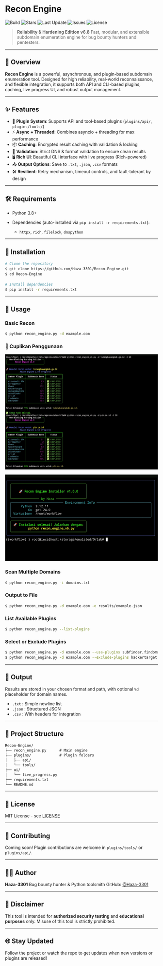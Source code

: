 # Recon Engine

![Build](https://img.shields.io/badge/test-passing-brightgreen)
![Stars](https://img.shields.io/github/stars/haza-3301/Recon-Engine/?style=social)
![Last Update](https://img.shields.io/github/last-commit/haza-3301/Recon-Engine/)
![Issues](https://img.shields.io/github/issues/haza-3301/Recon-Engine/)
![License](https://img.shields.io/github/license/haza-3301/Recon-Engine/)


> **Reliability & Hardening Edition v6.8**
> Fast, modular, and extensible subdomain enumeration engine for bug bounty hunters and pentesters.

---

## 🚀 Overview

**Recon Engine** is a powerful, asynchronous, and plugin-based subdomain enumeration tool. Designed for high reliability, real-world reconnaissance, and flexible integration, it supports both API and CLI-based plugins, caching, live progress UI, and robust output management.

---

## ✨ Features

* 🔌 **Plugin System**: Supports API and tool-based plugins (`plugins/api/`, `plugins/tools/`)
* ⚡ **Async + Threaded**: Combines asyncio + threading for max performance
* 📦 **Caching**: Encrypted result caching with validation & locking
* 🧪 **Validation**: Strict DNS & format validation to ensure clean results
* 🖥️ **Rich UI**: Beautiful CLI interface with live progress (Rich-powered)
* 📤 **Output Options**: Save to `.txt`, `.json`, `.csv` formats
* 🛠️ **Resilient**: Retry mechanism, timeout controls, and fault-tolerant by design

---

## 🛠 Requirements

* Python 3.8+
* Dependencies (auto-installed via `pip install -r requirements.txt`):

  * `httpx`, `rich`, `filelock`, `dnspython`

---

## 🔧 Installation

```bash
# Clone the repository
$ git clone https://github.com/Haza-3301/Recon-Engine.git
$ cd Recon-Engine

# Install dependencies
$ pip install -r requirements.txt
```

---

## 🧪 Usage

### Basic Recon

```bash
$ python recon_engine.py -d example.com
```

### 📸 Cuplikan Penggunaan

![Recon Sample](/images/image-1.png)

![Installer Output](/images/image-3.png)

### Scan Multiple Domains

```bash
$ python recon_engine.py -i domains.txt
```

### Output to File

```bash
$ python recon_engine.py -d example.com -o results/example.json
```

### List Available Plugins

```bash
$ python recon_engine.py --list-plugins
```

### Select or Exclude Plugins

```bash
$ python recon_engine.py -d example.com --use-plugins subfinder,findomain
$ python recon_engine.py -d example.com --exclude-plugins hackertarget
```

---

## 📂 Output

Results are stored in your chosen format and path, with optional `%d` placeholder for domain names.

* `.txt` : Simple newline list
* `.json` : Structured JSON
* `.csv` : With headers for integration

---

## 📁 Project Structure

```
Recon-Engine/
├── recon_engine.py      # Main engine
├── plugins/             # Plugin folders
│   ├── api/
│   └── tools/
├── ui/
│   └── live_progress.py
├── requirements.txt
└── README.md
```

---

## 📄 License

MIT License - see [LICENSE](./LICENSE)

---

## 🤝 Contributing

Coming soon! Plugin contributions are welcome in `plugins/tools/` or `plugins/api/`.

---

## 👨‍💻 Author

**Haza-3301**
Bug bounty hunter & Python toolsmith
GitHub: [@Haza-3301](https://github.com/Haza-3301)

---

## 🧠 Disclaimer

This tool is intended for **authorized security testing** and **educational purposes** only.
Misuse of this tool is strictly prohibited.

---

## 🌐 Stay Updated

Follow the project or watch the repo to get updates when new versions or plugins are released!
